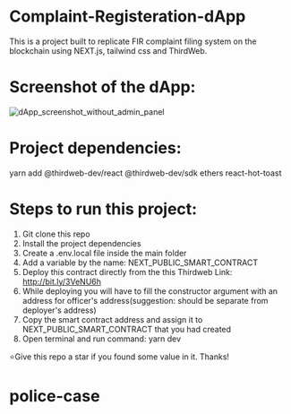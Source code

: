 # Complaint-Registeration-dApp
 This is a project built to replicate FIR complaint filing system on the blockchain using NEXT.js, tailwind css and ThirdWeb.
 
 # Screenshot of the dApp:
 
![dApp_screenshot_without_admin_panel](https://user-images.githubusercontent.com/107293201/202850138-419b8598-2ea7-4c0f-9604-ff43ffde42ee.png)

# Project dependencies:
yarn add @thirdweb-dev/react @thirdweb-dev/sdk ethers react-hot-toast

# Steps to run this project:
1. Git clone this repo
2. Install the project dependencies
3. Create a .env.local file inside the main folder
4. Add a variable by the name: NEXT_PUBLIC_SMART_CONTRACT
5. Deploy this contract directly from the this Thirdweb Link: http://bit.ly/3VeNU6h
6. While deploying you will have to fill the constructor argument with an address for officer's address(suggestion: should be separate from deployer's address)
7. Copy the smart contract address and assign it to NEXT_PUBLIC_SMART_CONTRACT that you had created
8. Open terminal and run command: yarn dev

⭐Give this repo a star if you found some value in it. 
Thanks!
# police-case
